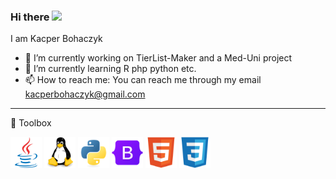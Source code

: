 ### Hi there <img src="https://raw.githubusercontent.com/MartinHeinz/MartinHeinz/master/wave.gif" width="30px"> 
I am Kacper Bohaczyk


- 🔭 I’m currently working on TierList-Maker and a Med-Uni project
- 🌱 I’m currently learning R php python etc.
- 📫 How to reach me: You can reach me through my email kacperbohaczyk@gmail.com

---

🧰 Toolbox

<img src="https://github.com/devicons/devicon/blob/master/icons/java/java-original.svg" alt="Java" width="50" height="50"> <img src="https://github.com/devicons/devicon/blob/master/icons/linux/linux-original.svg" alt="Linux" width="50" height="50"> <img src="https://github.com/devicons/devicon/blob/master/icons/python/python-original.svg" alt="Python" width="50" height="50"> <img src="https://github.com/devicons/devicon/blob/master/icons/bootstrap/bootstrap-original.svg" alt="Bootstrap" width="50" height="50"> <img src="https://github.com/devicons/devicon/blob/master/icons/html5/html5-original.svg" alt="HTML5" width="50" height="50"> <img src="https://github.com/devicons/devicon/blob/master/icons/css3/css3-original.svg" alt="Css" width="50" height="50"> 



<!--
**kaperbm/kaperbm** is a ✨ _special_ ✨ repository because its `README.md` (this file) appears on your GitHub profile.

Here are some ideas to get you started:

- 👯 I’m looking to collaborate on ..
- 🤔 I’m looking for help with ...
- 💬 Ask me about ...
- 😄 Pronouns: ...
- ⚡ Fun fact: ...
-->
